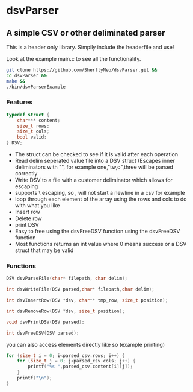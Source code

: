 # dsvParser

## A simple CSV or other deliminated parser 

This is a header only library. Simpily include the headerfile and use!

Look at the example main.c to see all the functionality.

```bash
git clone https://github.com/SherllyNeo/dsvParser.git &&
cd dsvParser &&
make &&
./bin/dsvParserExample
```


### Features

```c
typedef struct {
    char*** content;
    size_t rows;
    size_t cols;
    bool valid;
} DSV;
```



* The struct can be checked to see if it is valid after each operation
* Read delim seperated value file into a DSV struct (Escapes inner deliminators with "", for example one,"tw,o",three will be parsed correctly
* Write DSV to a file with a customer deliminator which allows for escaping
* supports \ escaping, so \, will not start a newline in a csv for example
* loop through each element of the array using the rows and cols to do with what you like
* Insert row
* Delete row
* print DSV
* Easy to free using the dsvFreeDSV function using the dsvFreeDSV function
* Most functions returns an int value where 0 means success or a DSV struct that may be valid


### Functions

```c
DSV dsvParseFile(char* filepath, char delim);
```

```c
int dsvWriteFile(DSV parsed,char* filepath,char delim);
```


```c
int dsvInsertRow(DSV *dsv, char** tmp_row, size_t position);
```

```c
int dsvRemoveRow(DSV *dsv, size_t position);
```

```c
void dsvPrintDSV(DSV parsed);
```

```c
int dsvFreeDSV(DSV parsed);
```


you can also access elements directly like so (example printing)
```c
for (size_t i = 0; i<parsed_csv.rows; i++) {
    for (size_t j = 0; j<parsed_csv.cols; j++) {
        printf("%s ",parsed_csv.content[i][j]);
    }
    printf("\n");
}
```




